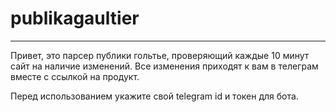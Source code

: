 # publikagaultier
---
Привет, это парсер публики гольтье, проверяющий каждые 10 минут сайт на наличие изменений. 
Все изменения приходят к вам в телеграм вместе с ссылкой на продукт. 

Перед использованием укажите свой telegram id и токен для бота. 
